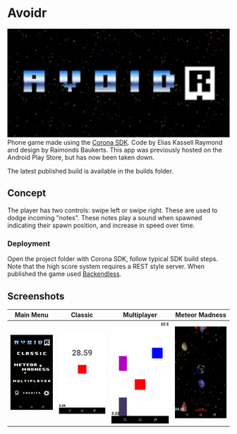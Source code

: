 # Avoidr
![Avoidr banner](screenshots/banner.png)
Phone game made using the [Corona SDK](https://coronalabs.com/). Code by Elias Kassell Raymond and design by Raimonds Baukerts. This app was previously hosted on the Android Play Store, but has now been taken down.

The latest published build is available in the builds folder.

## Concept
The player has two controls: swipe left or swipe right. These are used to dodge incoming "notes". These notes play a sound when spawned indicating their spawn position, and increase in speed over time.

### Deployment

Open the project folder with Corona SDK, follow typical SDK build steps. Note that the high score system requires a REST style server. When published the game used [Backendless](https://backendless.com/).

## Screenshots
  Main Menu                  |  Classic                    |      Multiplayer            |  Meteor Madness             |
:---------------------------:|:---------------------------:|:---------------------------:|:---------------------------:|
 ![](screenshots/phone1.png) | ![](screenshots/phone3.png) | ![](screenshots/phone4.png) | ![](screenshots/phone2.png) |
